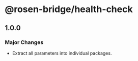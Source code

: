 # @rosen-bridge/health-check

## 1.0.0

### Major Changes

- Extract all parameters into individual packages.
